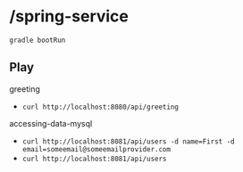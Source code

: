# /spring-service

`gradle bootRun`

## Play
greeting
- `curl http://localhost:8080/api/greeting`

accessing-data-mysql
- `curl http://localhost:8081/api/users -d name=First -d email=someemail@someemailprovider.com`
- `curl http://localhost:8081/api/users`

